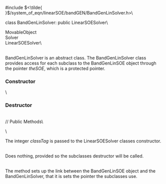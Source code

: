 \
\#include
$<\tilde{ }$/system_of_eqn/linearSOE/bandGEN/BandGenLinSolver.h$>$\

class BandGenLinSolver: public LinearSOESolver\

MovableObject\
Solver\
LinearSOESolver\

\
BandGenLinSolver is an abstract class. The BandGenLinSolver class
provides access for each subclass to the BandGenLinSOE object through
the pointer *theSOE*, which is a protected pointer.

### Constructor

\
### Destructor

\
// Public Methods\

\

The integer *classTag* is passed to the LinearSOESolver classes
constructor.

\
Does nothing, provided so the subclasses destructor will be called.

\
The method sets up the link between the BandGenLinSOE object and the
BandGenLinSolver, that it is sets the pointer the subclasses use.
